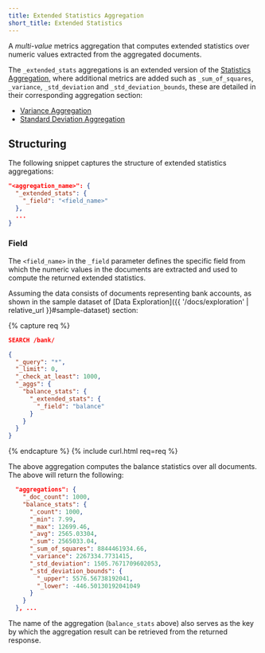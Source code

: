 ```yaml
---
title: Extended Statistics Aggregation
short_title: Extended Statistics
---
```


A _multi-value_ metrics aggregation that computes extended statistics over
numeric values extracted from the aggregated documents.

The `_extended_stats` aggregations is an extended version of the
[Statistics Aggregation](stats-aggregation), where additional metrics are added
such as `_sum_of_squares`, `_variance`, `_std_deviation` and
`_std_deviation_bounds`, these are detailed in their corresponding aggregation
section:

* [Variance Aggregation](variance-aggregation)
* [Standard Deviation Aggregation](std_deviation-aggregation)


## Structuring

The following snippet captures the structure of extended statistics aggregations:

```json
"<aggregation_name>": {
  "_extended_stats": {
    "_field": "<field_name>"
  },
  ...
}
```

### Field

The `<field_name>` in the `_field` parameter defines the specific field from
which the numeric values in the documents are extracted and used to compute the
returned extended statistics.

Assuming the data consists of documents representing bank accounts, as shown in
the sample dataset of [Data Exploration]({{ '/docs/exploration' | relative_url }}#sample-dataset)
section:

{% capture req %}

```json
SEARCH /bank/

{
  "_query": "*",
  "_limit": 0,
  "_check_at_least": 1000,
  "_aggs": {
    "balance_stats": {
      "_extended_stats": {
        "_field": "balance"
      }
    }
  }
}
```
{% endcapture %}
{% include curl.html req=req %}

The above aggregation computes the balance statistics over all documents. The
above will return the following:

```json
  "aggregations": {
    "_doc_count": 1000,
    "balance_stats": {
      "_count": 1000,
      "_min": 7.99,
      "_max": 12699.46,
      "_avg": 2565.03304,
      "_sum": 2565033.04,
      "_sum_of_squares": 8844461934.66,
      "_variance": 2267334.7731415,
      "_std_deviation": 1505.7671709602053,
      "_std_deviation_bounds": {
        "_upper": 5576.56738192041,
        "_lower": -446.50130192041049
      }
    }
  }, ...
```

The name of the aggregation (`balance_stats` above) also serves as the key by
which the aggregation result can be retrieved from the returned response.

